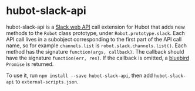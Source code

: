 # hubot-slack-api
hubot-slack-api is a [Slack web API](https://api.slack.com/methods) call extension for Hubot that adds new methods to the `Robot` class prototype, under `Robot.prototype.slack`. Each API call lives in a subobject corresponding to the first part of the API call name, so for example `channels.list` is `robot.slack.channels.list()`. Each method has the signature `function(args, callback)`. The callback should have the signature `function(err, res)`. If the callback is omitted, a [bluebird](https://github.com/petkaantonov/bluebird) `Promise` is returned.

To use it, run `npm install --save hubot-slack-api`, then add `hubot-slack-api` to `external-scripts.json`.
